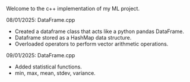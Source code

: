 Welcome to the c++ implementation of my ML project. 

08/01/2025: 
DataFrame.cpp
- Created a dataframe class that acts like a python pandas DataFrame.
- Dataframe stored as a HashMap data structure.
- Overloaded operators to perform vector arithmetic operations.

09/01/2025:
DataFrame.cpp
- Added statistical functions.
- min, max, mean, stdev, variance.
